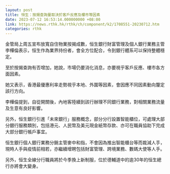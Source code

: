 ```yaml
---
layout: post
title: 恒生：按揭查詢量取決於客戶反應及樓市等因素
date: 2023-07-12 16:53:14.000000000 +08:00
link: https://news.rthk.hk/rthk/ch/component/k2/1708551-20230712.htm
categories: rthk
---
```


金管局上周五宣布放寬自住物業按揭成數，恒生銀行財富管理及個人銀行業務主管李樺倫表示，恒生作為業界持份者，會全方位配合，令到銀行體系可以保持整體穩定。

至於按揭查詢有否增加，她說，市場仍要消化消息，亦要視乎客戶反應、樓市各方面因素。

她又表示，香港最優惠利率走勢視乎本地、外圍等因素，會因應不同因素動向釐定該行方向。

李樺倫提到，自從開關後，內地客陸續到該行辦理不同銀行業務，對相關業務流量及生意有良好影響。

另外，恒生銀行引進「未來銀行」服務概念，部分分行設置智能櫃位，可處理大部分銀行服務類別，包括港元、人民幣及美元現金紙幣存款、亦可在職員協助下完成大部分銀行帳戶事宜。

恒生銀行個人銀行業務分銷主管麥中和指，不會因為推出智能櫃台等而裁減人手，現時人手與疫情前相若，亦繼續增聘包括財富管理、跨境業務、數碼大使等人手。

另外，恒生全線分行職員將於今季換上新制服，位於德輔道中的逾30年的恒生總行亦將會大變身。
